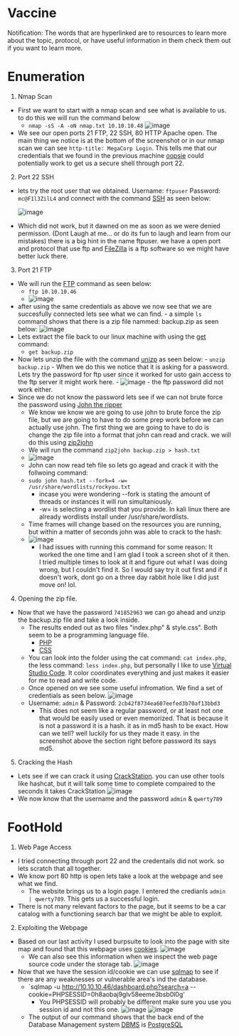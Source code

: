 # Vaccine
Notification: The words that are hyperlinked are to resources to learn more about the topic, protocol, or have useful information in them check them out if you want to learn more. 
# Enumeration

1. Nmap Scan 
  - First we want to start with a nmap scan and see what is available to us. to do this we will run the command below
    - `nmap -sS -A -oN nmap.txt 10.10.10.48`
    ![image](https://user-images.githubusercontent.com/29686845/133382328-9fb1414d-3ef7-440b-b5b9-96f3cbf89b49.png)
  - We see our open ports 21 FTP, 22 SSH, 80 HTTP Apache open. The main thing we notice is at the bottom of the screenshot or in our nmap scan we can see `http-title: MegaCorp Login`. This tells me that our credentials that we found in the previous machine [oopsie](https://github.com/Ajqx255/Hack-The-Box/tree/main/Oopsie) could potentially work to get us a secure shell through port 22. 
2. Port 22 SSH
  - lets try the root user that we obtained. Username: `ftpuser` Password: `mc@F1l3ZilL4` and connect with the command [SSH](https://www.openssh.com/manual.html) as seen below:
  
    ![image](https://user-images.githubusercontent.com/29686845/133384641-ee391953-ce3f-40a4-8a4e-c50499c56ed3.png)  
  - Which did not work, but it dawned on me as soon as we were denied permisson. (Dont Laugh at me... or do its fun to laugh and learn from our mistakes) there is a big hint in the name ftpuser. we have a open port and protocol that use ftp and [FileZilla](https://filezilla-project.org/) is a ftp software so we might have better luck there. 
3. Port 21 FTP
  - We will run the [FTP](https://linux.die.net/man/1/ftp) command as seen below:
    - `ftp 10.10.10.46`
    - ![image](https://user-images.githubusercontent.com/29686845/133386609-e80d051e-f851-4fe8-9552-d98a426f5aae.png)
  -  after using the same credentials as above we now see that we are succesfully connected lets see what we can find.
    - a simple `ls` command shows that there is a zip file nammed: backup.zip as seen below:
      ![image](https://user-images.githubusercontent.com/29686845/133498980-ed39df96-0c2b-4d83-adbb-9e3226339807.png)
  -  Lets extract the file back to our linux machine with using the [get](https://linux.die.net/man/1/get) command:
     - `get backup.zip`
  -  Now lets unzip the file with the command [unizp](https://linux.die.net/man/1/unzip) as seen below:
    - `unzip backup.zip`
    - When we do this we notice that it is asking for a password. Lets try the password for ftp user since it worked for usto gain access to the ftp server it might work here. 
    - ![image](https://user-images.githubusercontent.com/29686845/133500536-069549ad-1b43-4b25-8f26-cbcba8a35872.png)
    - the ftp password did not work either.
  - Since we do not know the password lets see if we can not brute force the password using [John the ripper](https://www.openwall.com/john/doc/)
    - We know we know we are going to use john to brute force the zip file, but we are going to have to do some prep work before we can actually use john. The first thing we are going to have to do is change the zip file into a format that john can read and crack. we will do this using [zip2john](https://www.hackingarticles.in/beginners-guide-for-john-the-ripper-part-2/) 
    - We will run the command `zip2john backup.zip > hash.txt`
    - ![image](https://user-images.githubusercontent.com/29686845/133515214-b0de851d-4373-407f-8421-3d5d899f124e.png)
    - John can now read teh file so lets go agead and crack it with the follwoing command:
    - `sudo john hash.txt --fork=4 -w= /usr/share/wordlists/rockyou.txt`
      - incase you were wondering --fork is stating the amount of threads or instances it will run simultaniously.
      - -w= is selecting a wordlist that you provide. In kali linux there are already wordlists install under /usr/share/wordlists. 
    -  Time frames will change based on the resources you are running, but within a matter of seconds john was able to crack to the hash:
    -  ![image](https://user-images.githubusercontent.com/29686845/133854092-b087597b-2285-4c55-bcdf-2074946b63ca.png)
        - I had issues with running this command for some reason: It worked the one time and I am glad I took a screen shot of it then. I tried multiple times to look at it and figure out what I was doing wrong, but I couldn't find it. So I would say try it out first and if it doesn't work, dont go on a three day rabbit hole like I did just move on! lol. 

4. Opening the zip file.
  - Now that we have the password `741852963` we can go ahead and unzip the backup.zip file and take a look inside.
    - The results ended out as two files "index.php" & style.css". Both seem to be a programming language file. 
      - [PHP](https://www.php.net/manual/en/intro-whatis.php)
      - [CSS](https://developer.mozilla.org/en-US/docs/Learn/CSS/First_steps/What_is_CSS)
    - You can look into the folder using the cat command: `cat index.php`, the less command: `less index.php`, but personally I like to use [Virtual Studio Code](https://code.visualstudio.com/). It color coordinates everything and just makes it easier for me to read and write code.
    - Once opened on we see some useful infromation. We find a set of credentials as seen below.
      ![image](https://user-images.githubusercontent.com/29686845/134093351-ecc751ba-0c94-4f1b-91f1-e208daed70f3.png)
    - Username: `admin` & Password: `2cb42f8734ea607eefed3b70af13bbd3`
      - This does not seem like a regular password, or at least not one that would be easily used or even memorized. That is because it is not a password it is a hash. it as in md5 hash to be exact. How can we tell? well luckily for us they made it easy. in the screenshot above the section right before password its says md5. 

5. Cracking the Hash
  - Lets see if we can crack it using [CrackStation](https://crackstation.net/). you can use other tools like hashcat, but it will talk some time to complete compaired to the seconds it takes CrackStation
      ![image](https://user-images.githubusercontent.com/29686845/134099184-3a44f86e-954a-4643-a105-9b71f275d3f5.png)
  - We now know that the username and the password `admin` & `qwerty789`
  
# FootHold
1. Web Page Access
  - I tried connecting through port 22 and the credentails did not work. so lets scratch that all together.
  - We know port 80 http is open lets take a look at the webpage and see what we find.
    - The website brings us to a login page. I entered the credianls `admin | qwerty789`. This gets us a successful login.
  - There is not many relevant factors to the page, but it seems to be a car catalog with a functioning search bar that we might be able to exploit.
2. Exploiting the Webpage
  - Based on our last activity I used burpsuite to look into the page with site map and found that this webpage uses [cookies](https://www.kaspersky.com/resource-center/definitions/cookies). 
    ![image](https://user-images.githubusercontent.com/29686845/134251827-8e4fce2d-2cfb-4a9b-86d3-75b574b0b420.png)
    - We can also see this information when we inspect the web page source code under the storage tab.
      ![image](https://user-images.githubusercontent.com/29686845/134251976-0f94bc71-70b6-4c06-9364-f723c604d70f.png)
  - Now that we have the session id/cookie we can use [sqlmap](https://sqlmap.org/) to see if there are any weaknesses or vulnerable area's ind the database. 
    - `sqlmap -u http://10.10.10.46/dashboard.php?search=a --cookie=PHPSESSID=0h8aobaj9glv58eeme3bsb0l0g'
      - You PHPSESSID will probably be different make sure you use you session id and not this one.
      ![image](https://user-images.githubusercontent.com/29686845/134252721-bb9bd463-fd6a-49b1-b71b-5360f616c369.png)
      ![image](https://user-images.githubusercontent.com/29686845/134253363-15bc34b1-a0c6-47f0-a099-0a94b8363064.png)
    - The output of our command shows that the back end of the Database Management system [DBMS](https://www.altexsoft.com/blog/business/comparing-database-management-systems-mysql-postgresql-mssql-server-mongodb-elasticsearch-and-others/) is [PostgreSQL](https://www.postgresql.org/)


